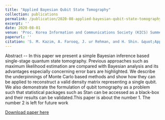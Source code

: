 ```yaml
---
title: "Applied Bayesian Qubit State Tomography"
collection: publications
permalink: /publication/2020-08-applied-bayesian-qubit-state-tomography
excerpt: ''
date: 2020-08-01
venue: 'Proc. Korea Information and Communications Society (KICS) Summer Conference'
paperurl: ''
citation: 'S. M. Kazim, A. Farooq, J. ur Rehman, and H. Shin. &quot;Applied Bayesian Qubit State Tomography.&quot; <i>Proc. Korea Information and Communications Society (KICS) Summer Conference</i>. pp. 190-192 Korea, Aug. 2020.'
---
```

Abstract -- In this paper we present a simple Bayesian inference based single-stage quantum state tomography. Previous approaches such as maximum likelihood estimation are compared with Bayesian analysis and its advantages especially concerning error bars are highlighted. We describe the underpinnings of Monte Carlo based methods and show how they can be applied to reconstruct a valid density matrix representing a single qubit. We also demonstrate the formulation of qubit tomography as a problem such that statistical packages such as Stan can be accessed as a black-box and their results can be validated.This paper is about the number 1. The number 2 is left for future work

[Download paper here](http://muhammad-kazim.github.io/files/2020-applied-bayesian-qubit-state-tomography.pdf)
